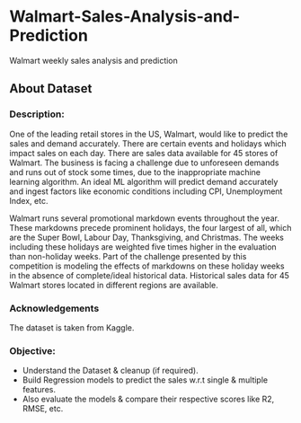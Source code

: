 # Walmart-Sales-Analysis-and-Prediction
Walmart weekly sales analysis and prediction

## About Dataset

### Description:
One of the leading retail stores in the US, Walmart, would like to predict the sales and demand accurately. There are certain events and holidays which impact sales on each day. There are sales data available for 45 stores of Walmart. The business is facing a challenge due to unforeseen demands and runs out of stock some times, due to the inappropriate machine learning algorithm. An ideal ML algorithm will predict demand accurately and ingest factors like economic conditions including CPI, Unemployment Index, etc.

Walmart runs several promotional markdown events throughout the year. These markdowns precede prominent holidays, the four largest of all, which are the Super Bowl, Labour Day, Thanksgiving, and Christmas. The weeks including these holidays are weighted five times higher in the evaluation than non-holiday weeks. Part of the challenge presented by this competition is modeling the effects of markdowns on these holiday weeks in the absence of complete/ideal historical data. Historical sales data for 45 Walmart stores located in different regions are available.

### Acknowledgements
The dataset is taken from Kaggle.

### Objective:
* Understand the Dataset & cleanup (if required).
* Build Regression models to predict the sales w.r.t single & multiple features.
* Also evaluate the models & compare their respective scores like R2, RMSE, etc.
